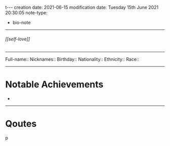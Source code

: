t---
creation date: 2021-06-15
modification date: Tuesday 15th June 2021 20:30:05
note-type: 
- bio-note

---

###### [[self-love]]



---

Full-name::
Nicknames::
Birthday::
Nationality::
Ethnicity::
Race::

---

# Notable Achievements

-

---

# Qoutes

>
p